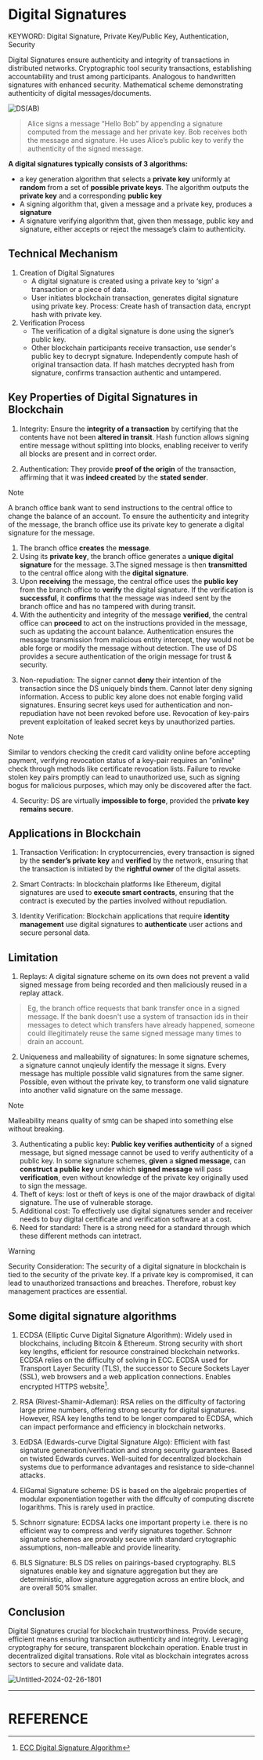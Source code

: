 # Digital Signatures
KEYWORD:
Digital Signature, Private Key/Public Key, Authentication, Security

Digital Signatures ensure authenticity and integrity of transactions in distributed networks. Cryptographic tool security transactions, establishing accountability and trust among participants. Analogous to handwritten signatures with enhanced security. Mathematical scheme demonstrating authenticity of digital messages/documents.

![DS(AB)](https://github.com/zhenHai1021/Tijarah-Blockchain-Notes/assets/113818064/44b9253a-5b6e-4c7f-a617-9e32f64a0493)

> Alice signs a message “Hello Bob” by appending a signature computed from the message and her private key. Bob receives both the message and signature. He uses Alice’s public key to verify the authenticity of the signed message.

**A digital signatures typically consists of 3 algorithms:**
- a key generation algorithm that selects a **private key** uniformly at **random** from a set of **possible private keys**. The algorithm outputs the **private key** and a corresponding **public key**
- A signing algorithm that, given a message and a private key, produces a **signature**
- A signature verifying algorithm that, given then message, public key and signature, either accepts or reject the message’s claim to authenticity.

## Technical Mechanism
<ol>
  <li>
    Creation of Digital Signatures
    <ul>
      <li>
        A digital signature is created using a private key to ‘sign’ a transaction or a piece of data.
      </li>
      <li>
        User initiates blockchain transaction, generates digital signature using private key.
        Process: Create hash of transaction data, encrypt hash with private key.
      </li>
    </ul>
  </li>
  <li>
    Verification Process
    <ul>
      <li>
        The verification of a digital signature is done using the signer’s public key.
      </li>
      <li>
        Other blockchain participants receive transaction, use sender's public key to decrypt signature. Independently compute hash of original transaction data. If hash matches decrypted hash from signature, confirms transaction authentic and untampered.
      </li>
    </ul>
  </li>
</ol>

## Key Properties of Digital Signatures in Blockchain
1. Integrity: Ensure the **integrity of a transaction** by certifying that the contents have not been **altered in transit**. Hash function allows signing entire message without splitting into blocks, enabling receiver to verify all blocks are present and in correct order.
   
2. Authentication: They provide **proof of the origin** of the transaction, affirming that it was **indeed created** by the **stated sender**.
> [!Note]
> A branch office bank want to send instructions to the central office to change the balance of an account. To ensure the authenticity and integrity of the message, the branch office use its private key to generate a digital signature for the message.
  > 1. The branch office **creates** the **message**.
  > 2. Using its **private key**, the branch office generates a **unique digital signature** for the message.
  > 3.The signed message is then **transmitted** to the central office along with the **digital signature**.
  > 4. Upon **receiving** the message, the central office uses the **public key** from the branch office to **verify** the digital signature. If the verification is **successful**, it **confirms** that the message was indeed sent by the branch office and has no tampered with during transit.
  > 5. With the authenticity and integrity of the message **verified**, the central office can **proceed** to act on the instructions provided in the message, such as updating the account balance.
> Authentication ensures the message transmission from malicious entity intercept, they would not be able forge or modify the message without detection. The use of DS provides a secure authentication of the origin message for trust & security.

3. Non-repudiation: The signer cannot **deny** their intention of the transaction since the DS uniquely binds them. Cannot later deny signing information. Access to public key alone does not enable forging valid signatures. Ensuring secret keys used for authentication and non-repudiation have not been revoked before use. Revocation of key-pairs prevent exploitation of leaked secret keys by unauthorized parties.
> [!Note]
>  Similar to vendors checking the credit card validity online before accepting payment, verifying revocation status of a key-pair requires an "online" check through methods like certificate revocation lists. Failure to revoke stolen key pairs promptly can lead to unauthorized use, such as signing bogus for malicious purposes, which may only be discovered after the fact.

4. Security: DS are virtually **impossible to forge**, provided the p**rivate key remains secure**.

## Applications in Blockchain
1. Transaction Verification: In cryptocurrencies, every transaction is signed by the **sender’s private key** and **verified** by the network, ensuring that the transaction is initiated by the **rightful owner** of the digital assets.
 
2. Smart Contracts: In blockchain platforms like Ethereum, digital signatures are used to **execute smart contracts**, ensuring that the contract is executed by the parties involved without repudiation.
  
3. Identity Verification: Blockchain applications that require **identity management** use digital signatures to **authenticate** user actions and secure personal data.

## Limitation
1. Replays: A digital signature scheme on its own does not prevent a valid signed message from being recorded and then maliciously reused in a replay attack.
> Eg, the branch office requests that bank transfer once in a signed message. If the bank doesn't use a system of transaction ids in their messages to detect which transfers have already happened, someone could illegitimately reuse the same signed message many times to drain an account.

2. Uniqueness and malleability of signatures: In some signature schemes, a signature cannot unqieuly identify the message it signs. Every message has multiple possible valid signatures from the same signer. Possible, even without the private key, to transform one valid signature into another valid signature on the same message.
> [!Note]
> Malleability means quality of smtg can be shaped into something else without breaking.

3. Authenticating a public key: **Public key verifies authenticity** of a signed message, but signed message cannot be used to verify authenticity of a public key. In some signature schemes, **given** a **signed message**, can **construct a public key** under which **signed message** will pass **verification**, even without knowledge of the private key originally used to sign the message.
4. Theft of keys: lost or theft of keys is one of the major drawback of digital signature. The use of vulnerable storage.
5. Additional cost: To effectively use digital signatures sender and receiver needs to buy digital certificate and verification software at a cost.
6. Need for standard: There is a strong need for a standard through which these different methods can intetract.

> [!WARNING]
> Security Consideration: 
> The security of a digital signature in blockchain is tied to the security of the private key. If a private key is compromised, it can lead to unauthorized transactions and breaches. Therefore, robust key management practices are essential.

## Some digital signature algorithms
1. ECDSA (Elliptic Curve Digital Signature Algorithm): Widely used in blockchains, including Bitcoin & Ethereum. Strong security with short key lengths, efficient for resource constrained blockchain networks. ECDSA relies on the difficulty of solving in ECC.
ECDSA used for Transport Layer Security (TLS), the successor to Secure Sockets Layer (SSL), web browsers and a web application connections. Enables encrypted HTTPS website[^1].

2. RSA (Rivest-Shamir-Adleman): RSA relies on the difficulty of factoring large prime numbers, offering strong security for digital signatures. However, RSA key lengths tend to be longer compared to ECDSA, which can impact performance and efficiency in blockchain networks.
   
3. EdDSA (Edwards-curve Digital Signature Algo): Efficient with fast signature generation/verification and strong security guarantees. Based on twisted Edwards curves. Well-suited for decentralized blockchain systems due to performance advantages and resistance to side-channel attacks.
  
4. ElGamal Signature scheme: DS is based on the algebraic properties of modular exponentiation together with the diffculty of computing discrete logarithms. This is rarely used in practice.
 
5. Schnorr signature: ECDSA lacks one important property i.e. there is no efficient way to compress and verify signatures together. Schnorr signature schemes are provably secure with standard crytographic assumptions, non-malleable and provide linearity.
 
6. BLS Signature: BLS DS relies on pairings-based cryptography. BLS signatures enable key and signature aggregation but they are deterministic, allow signature aggregation across an entire block, and are overall 50% smaller. 

## Conclusion
Digital Signatures crucial for blockchain trustworthiness. Provide secure, efficient means ensuring transaction authenticity and integrity. Leveraging cryptography for secure, transparent blockchain operation. Enable trust in decentralized digital transations. Role vital as blockchain integrates across sectors to secure and validate data.

![Untitled-2024-02-26-1801](https://github.com/zhenHai1021/Tijarah-Blockchain-Notes/assets/113818064/f5235bd3-e4eb-495b-a504-d6c04b0ac72e)

---
# REFERENCE
[^1]: [ECC Digital Signature Algorithm](https://www.hypr.com/security-encyclopedia/elliptic-curve-digital-signature-algorithm#:~:text=The%20Elliptic%20Curve%20Digital%20Signature%20Algorithm%20(ECDSA)%20is%20a%20Digital,public%20key%20cryptography%20(PKC).)
